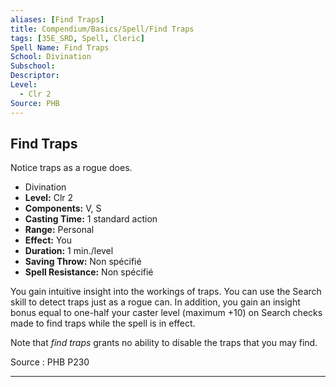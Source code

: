 ```yaml
---
aliases: [Find Traps]
title: Compendium/Basics/Spell/Find Traps
tags: [35E_SRD, Spell, Cleric]
Spell Name: Find Traps
School: Divination
Subschool: 
Descriptor: 
Level:
  - Clr 2
Source: PHB
---
```



## Find Traps

Notice traps as a rogue does.

*   Divination
*   **Level:** Clr 2
*   **Components:** V, S
*   **Casting Time:** 1 standard action
*   **Range:** Personal
*   **Effect:** You
*   **Duration:** 1 min./level
*   **Saving Throw:** Non spécifié
*   **Spell Resistance:** Non spécifié

<p>You gain intuitive insight into the workings of traps. You can use the Search skill to detect traps just as a rogue can. In addition, you gain an insight bonus equal to one-half your caster level (maximum +10) on Search checks made to find traps while the spell is in effect.</p><p>Note that <i>find traps</i> grants no ability to disable the traps that you may find.</p>

Source : PHB P230

---

